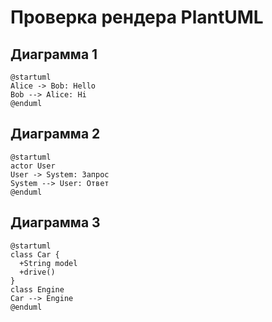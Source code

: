 # Проверка рендера PlantUML

## Диаграмма 1

```plantuml
@startuml
Alice -> Bob: Hello
Bob --> Alice: Hi
@enduml
```

## Диаграмма 2
```plantuml
@startuml
actor User
User -> System: Запрос
System --> User: Ответ
@enduml
```

## Диаграмма 3
```plantuml
@startuml
class Car {
  +String model
  +drive()
}
class Engine
Car --> Engine
@enduml
```
